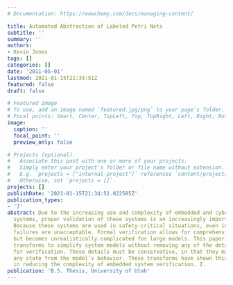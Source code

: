```yaml
---
# Documentation: https://wowchemy.com/docs/managing-content/

title: Automated Abstraction of Labeled Petri Nets
subtitle: ''
summary: ''
authors:
- Kevin Jones
tags: []
categories: []
date: '2011-05-01'
lastmod: 2021-01-15T21:34:51Z
featured: false
draft: false

# Featured image
# To use, add an image named `featured.jpg/png` to your page's folder.
# Focal points: Smart, Center, TopLeft, Top, TopRight, Left, Right, BottomLeft, Bottom, BottomRight.
image:
  caption: ''
  focal_point: ''
  preview_only: false

# Projects (optional).
#   Associate this post with one or more of your projects.
#   Simply enter your project's folder or file name without extension.
#   E.g. `projects = ["internal-project"]` references `content/project/deep-learning/index.md`.
#   Otherwise, set `projects = []`.
projects: []
publishDate: '2021-01-15T21:34:51.022585Z'
publication_types:
- '7'
abstract: Due to the increasing use and complexity of embedded and cyber-physical
  systems, proper validation of these systems is an increasingly important topic.
  Because these systems are used in safety-critical situations, even intermittent
  failures are unacceptable. Formal verification allows for comprehensive validation,
  but becomes unrealistically complicated for large models. This paper proposes certain
  transforms to simplify system models without removing any of the details required
  for verification. These details must be conservative, in that they may not remove
  any state from the model’s behavior. These transforms have shown this method promising
  in reducing the complexity of embedded system verification. I.
publication: 'B.S. Thesis, University of Utah'
---
```

